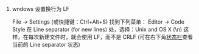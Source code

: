 1. wndows 设置换行为 LF

   File -> Settings (或快捷键：Ctrl+Alt+S)
   找到下列菜单：
   Editor -> Code Style
   在 Line separator (for new lines) 处，选择：Unix and OS X (\n)
   这样，在每次新建文件时，就会使用 LF，而不是 CRLF (可在右下角[状态栏](https://www.baidu.com/s?wd=状态栏&tn=SE_PcZhidaonwhc_ngpagmjz&rsv_dl=gh_pc_zhidao)查看当前的 Line separator 状态) 

